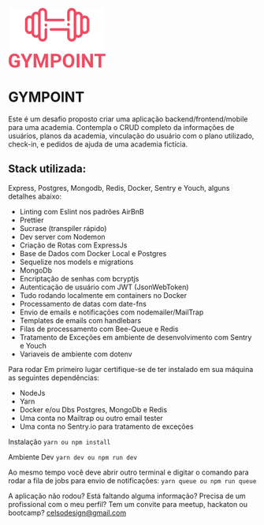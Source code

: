 
![GymPoint](https://raw.githubusercontent.com/lcelso/gympoint/master/backend/src/app/views/emails/logo.png)

# GYMPOINT
Este é um desafio proposto criar uma aplicação backend/frontend/mobile para uma academia.
Contempla o CRUD completo da informações de usuários, planos da academia, vinculação do usuário com o plano utilizado, check-in, e pedidos de ajuda de uma academia fictícia.

## Stack utilizada:

Express, Postgres, Mongodb, Redis, Docker, Sentry e Youch, alguns detalhes abaixo:

* Linting com Eslint nos padrões AirBnB
* Prettier
* Sucrase (transpiler rápido)
* Dev server com Nodemon
* Criação de Rotas com ExpressJs
* Base de Dados com Docker Local e Postgres
* Sequelize nos models e migrations
* MongoDb
* Encriptação de senhas com bcryptjs
* Autenticação de usuário com JWT (JsonWebToken)
* Tudo rodando localmente em containers no Docker
* Processamento de datas com date-fns
* Envio de emails e notificações com nodemailer/MailTrap
* Templates de emails com handlebars
* Filas de processamento com Bee-Queue e Redis
* Tratamento de Exceções em ambiente de desenvolvimento com Sentry e Youch
* Variaveis de ambiente com dotenv

Para rodar
Em primeiro lugar certifique-se de ter instalado em sua máquina as seguintes dependências:

* NodeJs
* Yarn
* Docker e/ou Dbs Postgres, MongoDb e Redis
* Uma conta no Mailtrap ou outro email tester
* Uma conta no Sentry.io para tratamento de exceções

Instalação
`yarn ou npm install`

Ambiente Dev 
`yarn dev ou npm run dev`

Ao mesmo tempo você deve abrir outro terminal e digitar o comando para rodar a fila de jobs para envio de notificações:
`yarn queue ou npm run queue`


A aplicação não rodou? Está faltando alguma informação? Precisa de um profissional com o meu perfil? Tem um convite para meetup, hackaton ou bootcamp? celsodesign@gmail.com
